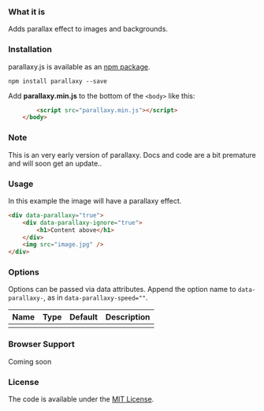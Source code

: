 ### What it is

Adds parallax effect to images and backgrounds.

### Installation

parallaxy.js is available as an [npm package](https://www.npmjs.com/package/parallaxy).

```
npm install parallaxy --save
```

Add **parallaxy.min.js** to the bottom of the `<body>` like this:

```html
		<script src="parallaxy.min.js"></script>
	</body>
```


### Note

This is an very early version of parallaxy. Docs and code are a bit premature and will soon get an update..



### Usage
In this example the image will have a parallaxy effect.

```html
<div data-parallaxy="true">
	<div data-parallaxy-ignore="true">
		<h1>Content above</h1>
	</div>
	<img src="image.jpg" />
</div>
```


### Options

Options can be passed via data attributes. Append the option name to `data-parallaxy-`, as in `data-parallaxy-speed=""`.

| Name       | Type     | Default | Description        |
|------------|----------|---------|--------------------|
|            |          |         |                    |

### Browser Support

Coming soon


### License

The code is available under the [MIT License](https://github.com/cferdinandi/smooth-scroll/blob/master/LICENSE.md).

